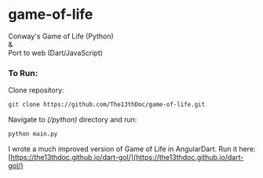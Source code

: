# game-of-life
Conway's Game of Life (Python)  
&  
Port to web (Dart/JavaScript)

### To Run:
Clone repository:
```bash
git clone https://github.com/The13thDoc/game-of-life.git
```
Navigate to *(/python)* directory and run:
```bash
python main.py
```
I wrote a much improved version of Game of Life in AngularDart.
Run it here: [https://the13thdoc.github.io/dart-gol/](https://the13thdoc.github.io/dart-gol/)
